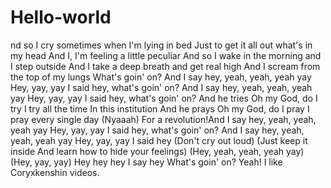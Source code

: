 # Hello-world
nd so I cry sometimes when I'm lying in bed Just to get it all out what's in my head And I, I'm feeling a little peculiar  And so I wake in the morning and I step outside And I take a deep breath and get real high And I scream from the top of my lungs What's goin' on?  And I say hey, yeah, yeah, yeah yay Hey, yay, yay I said hey, what's goin' on?  And I say hey, yeah, yeah, yeah yay Hey, yay, yay I said hey, what's goin' on?  And he tries Oh my God, do I try I try all the time In this institution  And he prays Oh my God, do I pray I pray every single day (Nyaaah) For a revolution!And I say hey, yeah, yeah, yeah yay Hey, yay, yay I said hey, what's goin' on?  And I say hey, yeah, yeah, yeah yay Hey, yay, yay I said hey  (Don't cry out loud) (Just keep it inside And learn how to hide your feelings)  (Hey, yeah, yeah, yeah yay) (Hey, yay, yay) Hey hey hey I say hey What's goin' on? Yeah!
I like Coryxkenshin videos.
